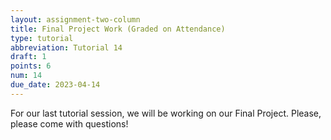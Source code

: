```yaml
---
layout: assignment-two-column
title: Final Project Work (Graded on Attendance)
type: tutorial
abbreviation: Tutorial 14
draft: 1
points: 6
num: 14
due_date: 2023-04-14
---
```


For our last tutorial session, we will be working on our Final Project. Please, please come with questions!
